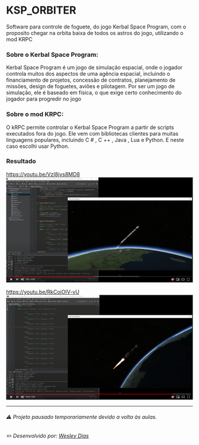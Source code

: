 # KSP_ORBITER
Software para controle de foguete, do jogo Kerbal Space Program, com o proposito chegar na orbita baixa de todos os astros do jogo, utilizando o mod KRPC

### Sobre o Kerbal Space Program:  

Kerbal Space Program é um jogo de simulação espacial,
onde o jogador controla muitos dos aspectos de uma agência espacial, 
incluindo o financiamento de projetos, concessão de contratos, planejamento de missões,
design de foguetes, aviões e pilotagem.
Por ser um jogo de simulação, ele é baseado em física, o que exige certo conhecimento do jogador para progredir no jogo

### Sobre o mod KRPC:  

O kRPC permite controlar o Kerbal Space Program a partir de scripts executados fora do jogo. 
Ele vem com bibliotecas clientes para muitas linguagens populares, incluindo C # , C ++ , Java , Lua e Python.
E neste caso escolhi usar Python.

### Resultado
https://youtu.be/VzI8jvs8MD8
[![scb2](https://github.com/WeDias/ksp_orbiter/blob/master/ignorar/orb1.png)](https://youtu.be/VzI8jvs8MD8)

https://youtu.be/RkCojOIV-vU
[![scb2](https://github.com/WeDias/ksp_orbiter/blob/master/ignorar/orb2.png)](https://youtu.be/RkCojOIV-vU)

---
###### ⚠ Projeto pausado temporariamente devido a volta às aulas.
###### ✏️ Desenvolvido por: [*Wesley Dias*](https://github.com/WeDias)
